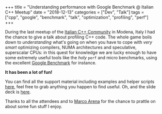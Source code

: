 +++
title = "Understanding performance with Google Benchmark @ Italian C++ Meetup"
date = "2018-12-13"
categories = ["Dev", "Talk"]
tags = ["cpp", "google", "benchmark", "talk", "optimization", "profiling", "perf"]
+++

During the last meetup of the [Italian C++ Community](https://twitter.com/italiancpp) in
Modena, Italy I had the chance to give a talk about profiling C++ code. The whole game 
boils down to *understanding* what's going on when you have to cope with *very smart* 
optimizing compilers, NUMA architectures and speculative, superscalar CPUs: in this quest
for knowledge we are lucky enough to have some extremely useful tools like the *holy*
`perf` and micro benchmarks, using the excellent
[Google Benchmark](https://github.com/google/benchmark) for instance.

**It has been a lot of fun!**

You can find all the support material including examples and helper scripts
[here](https://github.com/nazavode/meetupcpp-dec-2018), feel free to grab anything
you happen to find useful. Oh, and the slide deck is
[here](https://nazavode.github.io/meetupcpp-dec-2018/).

Thanks to all the attendees and to [Marco Arena](https://twitter.com/ilpropheta)
for the chance to prattle on about some fun stuff I enjoy.

